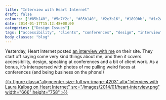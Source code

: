 ```yaml
---
title: "Interview with Heart Internet"
draft: false
colours: ["#85b140", "#5d7f2c", "#85b140", "#2e3b16", "#1899bb", "#1c240d", "#0b6d9a"]
date: 2014-01-17T15:12:48+00:00
categories: ["Design Issues"]
tags: ["accessibility", "clients", "conferences", "design", "interview", "speaking"]
body_classes: "blog"
---
```


Yesterday, Heart Internet posted [an interview with me](http://www.heartinternet.co.uk/blog/article/interview-with-web-accessibility-champion-laura-kalbag) on their site. They start off saying some very kind things about me, and then it covers accessibility, design, speaking at conferences and a bit of client work. As a bonus, it’s interspersed with photos of me pulling weird faces at conferences (and being business on the phone!)

[{{< figure class="aligncenter size-full wp-image-4203" alt="Interview with Laura Kalbag on Heart Internet" src="/images/2014/01/heart-interview.png" width="666" height="758" >}}](http://www.heartinternet.co.uk/blog/article/interview-with-web-accessibility-champion-laura-kalbag)

	